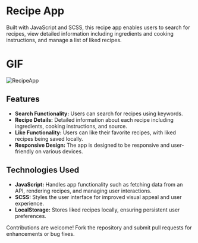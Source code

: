 # Recipe App

Built with JavaScript and SCSS, this recipe app enables users to search for recipes, view detailed information including ingredients and cooking instructions, and manage a list of liked recipes.

# GIF

![RecipeApp](https://github.com/SakirParlakbileker/RecipeApp/assets/147662891/cb72a4e2-85eb-4df3-a107-355d203d5b19)


## Features

- **Search Functionality:** Users can search for recipes using keywords.
- **Recipe Details:** Detailed information about each recipe including ingredients, cooking instructions, and source.
- **Like Functionality:** Users can like their favorite recipes, with liked recipes being saved locally.
- **Responsive Design:** The app is designed to be responsive and user-friendly on various devices.

## Technologies Used

- **JavaScript:** Handles app functionality such as fetching data from an API, rendering recipes, and managing user interactions.
- **SCSS:** Styles the user interface for improved visual appeal and user experience.
- **LocalStorage:** Stores liked recipes locally, ensuring persistent user preferences.

Contributions are welcome! Fork the repository and submit pull requests for enhancements or bug fixes.
 
 
